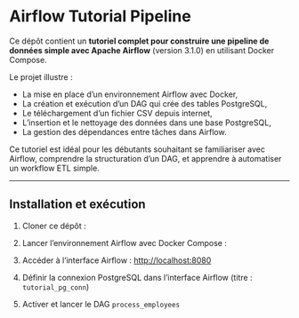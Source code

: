 

# Airflow Tutorial Pipeline

Ce dépôt contient un **tutoriel complet pour construire une pipeline de données simple avec Apache Airflow** (version 3.1.0) en utilisant Docker Compose.

Le projet illustre :
- La mise en place d’un environnement Airflow avec Docker,
- La création et exécution d’un DAG qui crée des tables PostgreSQL,
- Le téléchargement d’un fichier CSV depuis internet,
- L’insertion et le nettoyage des données dans une base PostgreSQL,
- La gestion des dépendances entre tâches dans Airflow.

Ce tutoriel est idéal pour les débutants souhaitant se familiariser avec Airflow, comprendre la structuration d’un DAG, et apprendre à automatiser un workflow ETL simple.

---

## Installation et exécution

1. Cloner ce dépôt :

2. Lancer l’environnement Airflow avec Docker Compose :

   
3. Accéder à l’interface Airflow : [http://localhost:8080](http://localhost:8080)

4.  Définir la connexion PostgreSQL dans l’interface Airflow (titre : `tutorial_pg_conn`)

5. Activer et lancer le DAG `process_employees`
